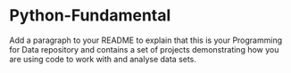 # Python-Fundamental
Add a paragraph to your README to explain that this is your Programming for Data repository and contains a set of projects demonstrating how you are using code to work with and analyse data sets.

